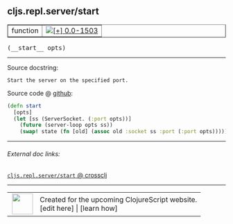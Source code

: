 ## cljs.repl.server/start



 <table border="1">
<tr>
<td>function</td>
<td><a href="https://github.com/cljsinfo/cljs-api-docs/tree/0.0-1503"><img valign="middle" alt="[+] 0.0-1503" title="Added in 0.0-1503" src="https://img.shields.io/badge/+-0.0--1503-lightgrey.svg"></a> </td>
</tr>
</table>


 <samp>
(__start__ opts)<br>
</samp>

---





Source docstring:

```
Start the server on the specified port.
```


Source code @ [github](https://github.com/clojure/clojurescript/blob/r1933/src/clj/cljs/repl/server.clj#L164-L169):

```clj
(defn start
  [opts]
  (let [ss (ServerSocket. (:port opts))]
    (future (server-loop opts ss))
    (swap! state (fn [old] (assoc old :socket ss :port (:port opts))))))
```

<!--
Repo - tag - source tree - lines:

 <pre>
clojurescript @ r1933
└── src
    └── clj
        └── cljs
            └── repl
                └── <ins>[server.clj:164-169](https://github.com/clojure/clojurescript/blob/r1933/src/clj/cljs/repl/server.clj#L164-L169)</ins>
</pre>

-->

---



###### External doc links:

[`cljs.repl.server/start` @ crossclj](http://crossclj.info/fun/cljs.repl.server/start.html)<br>

---

 <table>
<tr><td>
<img valign="middle" align="right" width="48px" src="http://i.imgur.com/Hi20huC.png">
</td><td>
Created for the upcoming ClojureScript website.<br>
[edit here] | [learn how]
</td></tr></table>

[edit here]:https://github.com/cljsinfo/cljs-api-docs/blob/master/cljsdoc/cljs.repl.server_start.cljsdoc
[learn how]:https://github.com/cljsinfo/cljs-api-docs/wiki/cljsdoc-files

<!--

This information was too distracting to show to readers, but I'll leave it
commented here since it is helpful to:

- pretty-print the data used to generate this document
- and show how to retrieve that data



The API data for this symbol:

```clj
{:ns "cljs.repl.server",
 :name "start",
 :signature ["[opts]"],
 :history [["+" "0.0-1503"]],
 :type "function",
 :full-name-encode "cljs.repl.server_start",
 :source {:code "(defn start\n  [opts]\n  (let [ss (ServerSocket. (:port opts))]\n    (future (server-loop opts ss))\n    (swap! state (fn [old] (assoc old :socket ss :port (:port opts))))))",
          :title "Source code",
          :repo "clojurescript",
          :tag "r1933",
          :filename "src/clj/cljs/repl/server.clj",
          :lines [164 169]},
 :full-name "cljs.repl.server/start",
 :docstring "Start the server on the specified port."}

```

Retrieve the API data for this symbol:

```clj
;; from Clojure REPL
(require '[clojure.edn :as edn])
(-> (slurp "https://raw.githubusercontent.com/cljsinfo/cljs-api-docs/catalog/cljs-api.edn")
    (edn/read-string)
    (get-in [:symbols "cljs.repl.server/start"]))
```

-->
